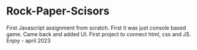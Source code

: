 # Rock-Paper-Scisors
First Javascript assignment from scratch.
First it was just console based game.
Came back and added UI. First project to connect html, css and JS.
Enjoy - april 2023

